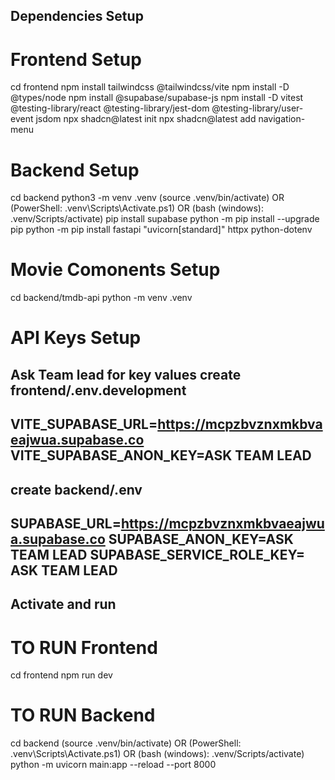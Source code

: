 ## Dependencies Setup
# Frontend Setup

cd frontend
npm install tailwindcss @tailwindcss/vite
npm install -D @types/node
npm install @supabase/supabase-js
npm install -D vitest @testing-library/react @testing-library/jest-dom @testing-library/user-event jsdom
npx shadcn@latest init
npx shadcn@latest add navigation-menu

# Backend Setup

cd backend
python3 -m venv .venv
(source .venv/bin/activate) OR (PowerShell: .venv\Scripts\Activate.ps1) OR (bash (windows): .venv/Scripts/activate)
pip install supabase
python -m pip install --upgrade pip
python -m pip install fastapi "uvicorn[standard]" httpx python-dotenv

# Movie Comonents Setup

cd backend/tmdb-api
python -m venv .venv

# API Keys Setup
Ask Team lead for key values
create frontend/.env.development
---
VITE_SUPABASE_URL=https://mcpzbvznxmkbvaeajwua.supabase.co
VITE_SUPABASE_ANON_KEY=ASK TEAM LEAD
---
create backend/.env
---
SUPABASE_URL=https://mcpzbvznxmkbvaeajwua.supabase.co
SUPABASE_ANON_KEY=ASK TEAM LEAD
SUPABASE_SERVICE_ROLE_KEY= ASK TEAM LEAD
---

## Activate and run
# TO RUN Frontend

cd frontend
npm run dev

# TO RUN Backend

cd backend
(source .venv/bin/activate) OR (PowerShell: .venv\Scripts\Activate.ps1) OR (bash (windows): .venv/Scripts/activate)
python -m uvicorn main:app --reload --port 8000
